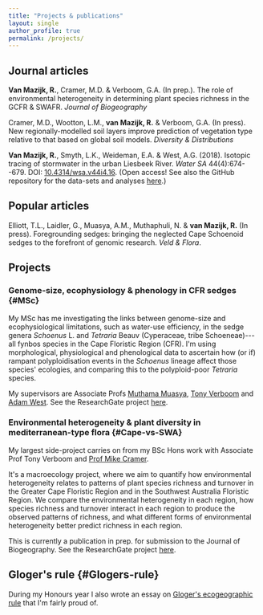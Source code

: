 ```yaml
---
title: "Projects & publications"
layout: single
author_profile: true
permalink: /projects/
---
```


## Journal articles

**Van Mazijk, R.**, Cramer, M.D. & Verboom, G.A. (In prep.). The role of environmental heterogeneity in determining plant species richness in the GCFR & SWAFR. _Journal of Biogeography_

Cramer, M.D., Wootton, L.M., **van Mazijk, R.** & Verboom, G.A. (In press). New regionally-modelled soil layers improve prediction of vegetation type relative to that based on global soil models. _Diversity & Distributions_

**Van Mazijk, R.**, Smyth, L.K., Weideman, E.A. & West, A.G. (2018). Isotopic tracing of stormwater in the urban Liesbeek River. _Water SA_ 44(4):674--679. DOI: [10.4314/wsa.v44i4.16](http://dx.doi.org/10.4314/wsa.v44i4.16). (Open access! See also the GitHub repository for the data-sets and analyses [here](https://github.com/rvanmazijk/Liesbeek-River-isotopics/).)

## Popular articles

Elliott, T.L., Laidler, G., Muasya, A.M., Muthaphuli, N. & **van Mazijk, R.** (In press). Foregrounding sedges: bringing the neglected Cape Schoenoid sedges to the forefront of genomic research. _Veld & Flora_.

## Projects

### Genome-size, ecophysiology & phenology in CFR sedges {#MSc}

My MSc has me investigating the links between genome-size and ecophysiological limitations, such as water-use efficiency, in the sedge genera _Schoenus_ L. and _Tetraria_ Beauv (Cyperaceae, tribe Schoeneae)---all fynbos species in the Cape Floristic Region (CFR). I'm using morphological, physiological and phenological data to ascertain how (or if) rampant polyploidisation events in the _Schoenus_ lineage affect those species' ecologies, and comparing this to the polyploid-poor _Tetraria_ species.

My supervisors are Associate Profs [Muthama Muasya](http://www.biologicalsciences.uct.ac.za/bio/staff/academic/muasya), [Tony Verboom](http://www.biologicalsciences.uct.ac.za/bio/staff/academic/verboom) and [Adam West](http://agwest.yolasite.com/). See the ResearchGate project [here](https://www.researchgate.net/project/Genome-size-water-use-ecophysiology-habitat-phenology-in-Cape-Schoenoid-sedges-Cyperaceae-Schoeneae).

### Environmental heterogeneity & plant diversity in mediterranean-type flora {#Cape-vs-SWA}

My largest side-project carries on from my BSc Hons work with Associate Prof Tony Verboom and [Prof Mike Cramer](https://www.researchgate.net/profile/Michael_Cramer2). 

It's a macroecology project, where we aim to quantify how environmental heterogeneity relates to patterns of plant species richness and turnover in the Greater Cape Floristic Region and in the Southwest Australia Floristic Region. We compare the environmental heterogeneity in each region, how species richness and turnover interact in each region to produce the observed patterns of richness, and what different forms of environmental heterogeneity better predict richness in each region.

This is currently a publication in prep. for submission to the Journal of Biogeography. See the ResearchGate project [here](https://www.researchgate.net/project/Plant-species-richness-turnover-environmental-heterogeneity-in-the-Cape-and-SW-Australia).

## Gloger's rule {#Glogers-rule}

During my Honours year I also wrote an essay on [Gloger's ecogeographic rule](/Glogers-rule-essay/essay.pdf) that I'm fairly proud of.
